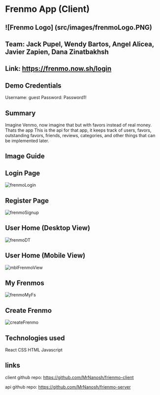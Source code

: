 # Frenmo App (Client)
![Frenmo Logo] (src/images/frenmoLogo.PNG)
---
Team: Jack Pupel, Wendy Bartos, Angel Alicea, Javier Zapien, Dana Zinatbakhsh
---
Link: https://frenmo.now.sh/login
---
## Demo Credentials
Username: guest
Password: Password1!
## Summary
Imagine Venmo, now imagine that but with favors instead of real money. Thats the app
This is the api for that app, it keeps track of users, favors, outstanding favors,
friends, reviews, categories, and other things that can be implemented later.

## Image Guide

## Login Page
![frenmoLogin](https://user-images.githubusercontent.com/54965285/75578308-98b33480-5a31-11ea-90c2-1fe1f7ede1bc.PNG)

## Register Page
![frenmoSignup](https://user-images.githubusercontent.com/54965285/75578310-98b33480-5a31-11ea-86d3-3ee73b4558fd.PNG)

## User Home (Desktop View)
![frenmoDT](https://user-images.githubusercontent.com/54965285/75578346-a9fc4100-5a31-11ea-9ff9-f35f139464f3.gif)

## User Home (Mobile View)
![mblFrenmoView](https://user-images.githubusercontent.com/54965285/75578311-98b33480-5a31-11ea-8d4e-12776fa9c75c.PNG)

## My Frenmos
![frenmoMyFs](https://user-images.githubusercontent.com/54965285/75578312-98b33480-5a31-11ea-903e-4148afb486c7.PNG)

## Create Frenmo
![createFrenmo](https://user-images.githubusercontent.com/54965285/75578313-98b33480-5a31-11ea-83f4-9fc8866f30d5.PNG)

## Technologies used
React
CSS
HTML
Javascript


## links

client github repo: https://github.com/MrNanosh/frienmo-client

api github repo: https://github.com/MrNanosh/frienmo-server

